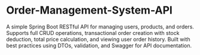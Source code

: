 # Order-Management-System-API
A simple Spring Boot RESTful API for managing users, products, and orders. Supports full CRUD operations, transactional order creation with stock deduction, total price calculation, and viewing user order history. Built with best practices using DTOs, validation, and Swagger for API documentation.
